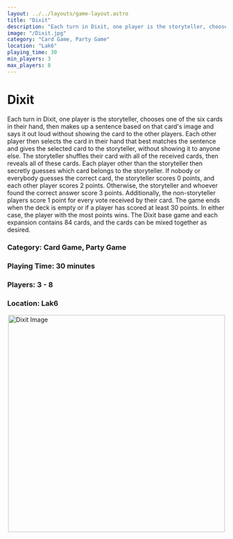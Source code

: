 ```yaml
---
layout: ../../layouts/game-layout.astro
title: "Dixit"
description: "Each turn in Dixit, one player is the storyteller, chooses one of the six cards in their hand, then makes up a sentence based on that card's image and says it out loud without showing the card to the other players."
image: "/Dixit.jpg"
category: "Card Game, Party Game"
location: "Lak6"
playing_time: 30
min_players: 3
max_players: 8
---
```

# Dixit

Each turn in Dixit, one player is the storyteller, chooses one of the six cards in their hand, then makes up a sentence based on that card's image and says it out loud without showing the card to the other players. Each other player then selects the card in their hand that best matches the sentence and gives the selected card to the storyteller, without showing it to anyone else.  The storyteller shuffles their card with all of the received cards, then reveals all of these cards. Each player other than the storyteller then secretly guesses which card belongs to the storyteller. If nobody or everybody guesses the correct card, the storyteller scores 0 points, and each other player scores 2 points. Otherwise, the storyteller and whoever found the correct answer score 3 points. Additionally, the non-storyteller players score 1 point for every vote received by their card.  The game ends when the deck is empty or if a player has scored at least 30 points. In either case, the player with the most points wins.  The Dixit base game and each expansion contains 84 cards, and the cards can be mixed together as desired.  

### Category: Card Game, Party Game

### Playing Time: 30 minutes

### Players: 3 - 8

### Location: Lak6

<img src="/Dixit.jpg" alt="Dixit Image" width="500" style="display: block; margin: 0 auto">

    